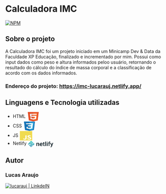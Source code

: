 # Calculadora IMC

[![NPM](https://img.shields.io/npm/l/react)](https://github.com/lucarauj/imc/blob/main/LICENSE)

## Sobre o projeto

A Calculadora IMC foi um projeto iniciado em um Minicamp Dev & Data da Faculdade XP Educação, finalizado e incrementado por mim. Possui como input dados como peso e altura informados peloo usuário, retornando o resultado do cálculo do índice de massa corporal e a classificação de acordo com os dados informados.

### Endereço do projeto: https://imc-lucarauj.netlify.app/

## Linguagens e Tecnologia utilizadas

- HTML <img align="center" alt="Lucarauj-HTML" height="30" width="40" src="https://raw.githubusercontent.com/devicons/devicon/master/icons/html5/html5-original.svg">
- CSS <img align="center" alt="Lucarauj-CSS" height="30" width="40" src="https://raw.githubusercontent.com/devicons/devicon/master/icons/css3/css3-original.svg">
- JS <img align="center" alt="Lucarauj-Js" height="30" width="40" src="https://raw.githubusercontent.com/devicons/devicon/master/icons/javascript/javascript-plain.svg">
- Netlify <img align="center" alt="Lucarauj-Netlify" height="20" width="80" src="https://github.com/lucarauj/assets/blob/main/Netlify.png">

## Autor

### Lucas Araujo

<a href="https://www.linkedin.com/in/lucarauj"><img alt="lucarauj | LinkdeIN" width="40px" src="https://user-images.githubusercontent.com/43545812/144035037-0f415fc7-9f96-4517-a370-ccc6e78a714b.png" /></a>

